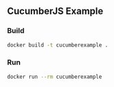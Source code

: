 ## CucumberJS Example

### Build

```sh
docker build -t cucumberexample .
```

### Run
```sh
docker run --rm cucumberexample
```
